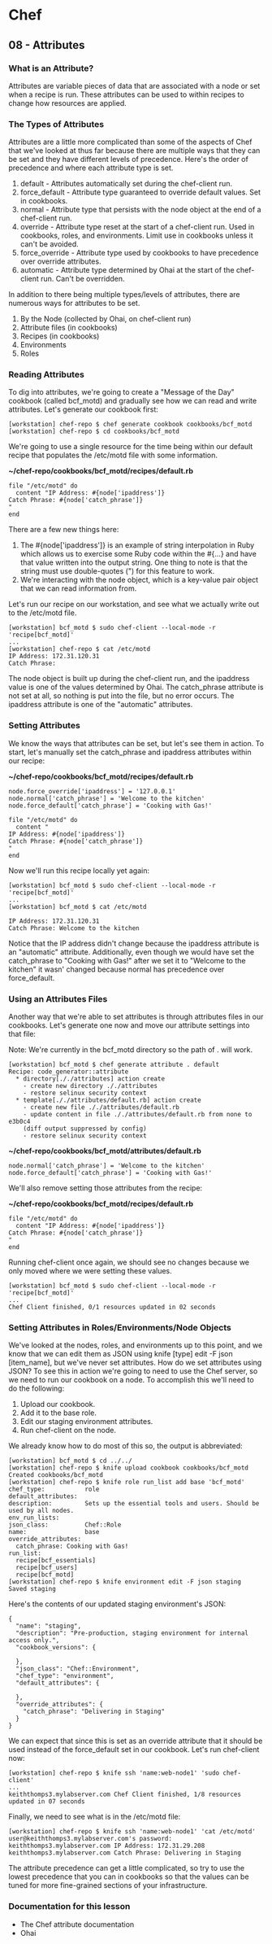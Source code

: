 # Chef

## 08 - Attributes

### What is an Attribute?

Attributes are variable pieces of data that are associated with a node or set when a recipe is run. These attributes can be used to within recipes to change how resources are applied.

### The Types of Attributes
Attributes are a little more complicated than some of the aspects of Chef that we've looked at thus far because there are multiple ways that they can be set and they have different levels of precedence. Here's the order of precedence and where each attribute type is set.

1. default - Attributes automatically set during the chef-client run.
2. force_default - Attribute type guaranteed to override default values. Set in cookbooks.
3. normal - Attribute type that persists with the node object at the end of a chef-client run.
4. override - Attribute type reset at the start of a chef-client run. Used in cookbooks, roles, and environments. Limit use in cookbooks unless it can't be avoided.
5. force_override - Attribute type used by cookbooks to have precedence over override attributes.
6. automatic - Attribute type determined by Ohai at the start of the chef-client run. Can't be overridden.

In addition to there being multiple types/levels of attributes, there are numerous ways for attributes to be set.

1. By the Node (collected by Ohai, on chef-client run)
2. Attribute files (in cookbooks)
3. Recipes (in cookbooks)
4. Environments
5. Roles

### Reading Attributes

To dig into attributes, we're going to create a "Message of the Day" cookbook (called bcf_motd) and gradually see how we can read and write attributes. Let's generate our cookbook first:

```
[workstation] chef-repo $ chef generate cookbook cookbooks/bcf_motd
[workstation] chef-repo $ cd cookbooks/bcf_motd
```

We're going to use a single resource for the time being within our default recipe that populates the /etc/motd file with some information.

**~/chef-repo/cookbooks/bcf_motd/recipes/default.rb**

```
file "/etc/motd" do
  content "IP Address: #{node['ipaddress']}
Catch Phrase: #{node['catch_phrase']}
"
end
```

There are a few new things here:

1. The #{node['ipaddress']} is an example of string interpolation in Ruby which allows us to exercise some Ruby code within the #{...} and have that value written into the output string. One thing to note is that the string must use double-quotes (") for this feature to work.
2. We're interacting with the node object, which is a key-value pair object that we can read information from.

Let's run our recipe on our workstation, and see what we actually write out to the /etc/motd file.

```
[workstation] bcf_motd $ sudo chef-client --local-mode -r 'recipe[bcf_motd]'
...
[workstation] chef-repo $ cat /etc/motd
IP Address: 172.31.120.31
Catch Phrase:
```

The node object is built up during the chef-client run, and the ipaddress value is one of the values determined by Ohai. The catch_phrase attribute is not set at all, so nothing is put into the file, but no error occurs. The ipaddress attribute is one of the "automatic" attributes.

### Setting Attributes

We know the ways that attributes can be set, but let's see them in action. To start, let's manually set the catch_phrase and ipaddress attributes within our recipe:

**~/chef-repo/cookbooks/bcf_motd/recipes/default.rb**

```
node.force_override['ipaddress'] = '127.0.0.1'
node.normal['catch_phrase'] = 'Welcome to the kitchen'
node.force_default['catch_phrase'] = 'Cooking with Gas!'

file "/etc/motd" do
  content "
IP Address: #{node['ipaddress']}
Catch Phrase: #{node['catch_phrase']}
"
end
```

Now we'll run this recipe locally yet again:

```
[workstation] bcf_motd $ sudo chef-client --local-mode -r 'recipe[bcf_motd]'
...
[workstation] bcf_motd $ cat /etc/motd

IP Address: 172.31.120.31
Catch Phrase: Welcome to the kitchen
```

Notice that the IP address didn't change because the ipaddress attribute is an "automatic" attribute. Additionally, even though we would have set the catch_phrase to "Cooking with Gas!" after we set it to "Welcome to the kitchen" it wasn' changed because normal has precedence over force_default.

### Using an Attributes Files

Another way that we're able to set attributes is through attributes files in our cookbooks. Let's generate one now and move our attribute settings into that file:

Note: We're currently in the bcf_motd directory so the path of . will work.

```
[workstation] bcf_motd $ chef generate attribute . default
Recipe: code_generator::attribute
  * directory[././attributes] action create
    - create new directory ././attributes
    - restore selinux security context
  * template[././attributes/default.rb] action create
    - create new file ././attributes/default.rb
    - update content in file ././attributes/default.rb from none to e3b0c4
    (diff output suppressed by config)
    - restore selinux security context
```

**~/chef-repo/cookbooks/bcf_motd/attributes/default.rb**

```
node.normal['catch_phrase'] = 'Welcome to the kitchen'
node.force_default['catch_phrase'] = 'Cooking with Gas!'
```

We'll also remove setting those attributes from the recipe:

**~/chef-repo/cookbooks/bcf_motd/recipes/default.rb**

```
file "/etc/motd" do
  content "IP Address: #{node['ipaddress']}
Catch Phrase: #{node['catch_phrase']}
"
end
```

Running chef-client once again, we should see no changes because we only moved where we were setting these values.

```
[workstation] bcf_motd $ sudo chef-client --local-mode -r 'recipe[bcf_motd]'
...
Chef Client finished, 0/1 resources updated in 02 seconds
```

### Setting Attributes in Roles/Environments/Node Objects

We've looked at the nodes, roles, and environments up to this point, and we know that we can edit them as JSON using knife [type] edit -F json [item_name], but we've never set attributes. How do we set attributes using JSON? To see this in action we're going to need to use the Chef server, so we need to run our cookbook on a node. To accomplish this we'll need to do the following:

1. Upload our cookbook.
2. Add it to the base role.
3. Edit our staging environment attributes.
4. Run chef-client on the node.

We already know how to do most of this so, the output is abbreviated:

```
[workstation] bcf_motd $ cd ../../
[workstation] chef-repo $ knife upload cookbook cookbooks/bcf_motd
Created cookbooks/bcf_motd
[workstation] chef-repo $ knife role run_list add base 'bcf_motd'
chef_type:           role
default_attributes:
description:         Sets up the essential tools and users. Should be used by all nodes.
env_run_lists:
json_class:          Chef::Role
name:                base
override_attributes:
  catch_phrase: Cooking with Gas!
run_list:
  recipe[bcf_essentials]
  recipe[bcf_users]
  recipe[bcf_motd]
[workstation] chef-repo $ knife environment edit -F json staging
Saved staging
```

Here's the contents of our updated staging environment's JSON:

```
{
  "name": "staging",
  "description": "Pre-production, staging environment for internal access only.",
  "cookbook_versions": {

  },
  "json_class": "Chef::Environment",
  "chef_type": "environment",
  "default_attributes": {

  },
  "override_attributes": {
    "catch_phrase": "Delivering in Staging"
  }
}
```

We can expect that since this is set as an override attribute that it should be used instead of the force_default set in our cookbook. Let's run chef-client now:

```
[workstation] chef-repo $ knife ssh 'name:web-node1' 'sudo chef-client'
...
keiththomps3.mylabserver.com Chef Client finished, 1/8 resources updated in 07 seconds
```

Finally, we need to see what is in the /etc/motd file:

```
[workstation] chef-repo $ knife ssh 'name:web-node1' 'cat /etc/motd'
user@keiththomps3.mylabserver.com's password:
keiththomps3.mylabserver.com IP Address: 172.31.29.208
keiththomps3.mylabserver.com Catch Phrase: Delivering in Staging
```

The attribute precedence can get a little complicated, so try to use the lowest precedence that you can in cookbooks so that the values can be tuned for more fine-grained sections of your infrastructure.

### Documentation for this lesson

- The Chef attribute documentation
- Ohai